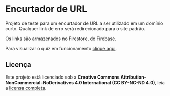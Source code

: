 # Encurtador de URL

Projeto de teste para um encurtador de URL a ser utilizado em um domínio curto.
Qualquer link de erro será redirecionado para o site padrão.

Os links são armazenados no Firestore, do Firebase.

Para visualizar o quiz em funcionamento [clique aqui](https://detran-quiz.vercel.app/).

## Licença

Este projeto está licenciado sob a **Creative Commons Attribution-NonCommercial-NoDerivatives 4.0 International (CC BY-NC-ND 4.0)**, leia a [licensa completa](https://github.com/santhoo/url-shortener/blob/master/LICENSE.md).
